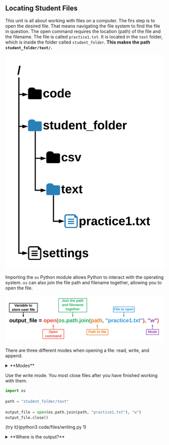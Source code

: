 ## Locating Student Files

This unit is all about working with files on a computer. The firs step is to open the desired file. That means navigating the file system to find the file in question. The open command requires the location (path) of the file and the filename. The file is called `practice1.txt`. It is located in the `text` folder, which is inside the folder called `student_folder`.  **This makes the path `student_folder/text/`.**

![File Path](.guides/images/file-path.png)

Importing the `os` Python module allows Python to interact with the operating system. `os` can also join the file path and filename together, allowing you to open the file. 

![Open File](.guides/images/open-file.png)

There are three different modes when opening a file: read, write, and append. 

<details><summary>**Modes**</summary>The three different modes will be covered of the course of this unit. Use `"w"` to indicate the write mode, `"a"` to indicate the append mode, and `"r"` to indicate the read mode.</details>

Use the write mode. You most close files after you have finished working with them.

```python
import os

path = "student_folder/text"

output_file = open(os.path.join(path, "practice1.txt"), "w")
output_file.close()
``` 

{try it}(python3 code/files/writing.py 1)

<details><summary>**Where is the output?**</summary>You should see a green check mark after running your program. This means the code ran without any errors. But what about the output? The code above only opens and then closes a file.

|||challenge
## What happens if you:
* Open `student_folder` in the sidebar on the left. Open the `text` folder and right-click on `practice1.txt`. Select "Delete..." and run the program again.

|||

{Check It!|assessment}(multiple-choice-4246621000)
